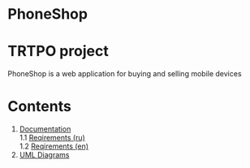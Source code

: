 # PhoneShop
# TRTPO project
PhoneShop is a web application for buying and selling mobile devices

# Contents
1. [Documentation](https://github.com/s1ovak/PhoneShop/tree/master/ProjectDocumentation) <br>
  1.1 [Reqirements (ru)](https://github.com/s1ovak/PhoneShop/blob/master/ProjectDocumentation/SoftwareRequirmentsSpecification%20(ru).md) <br>
  1.2 [Reqirements (en)](https://github.com/s1ovak/PhoneShop/blob/master/ProjectDocumentation/SoftwareRequirmentsSpecification%20(en).md) <br>
2. [UML Diagrams](https://github.com/s1ovak/PhoneShop/tree/master/Diagrams) <br>
